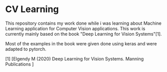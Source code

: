 # CV Learning

This repository contains my work done while i was learning about Machine Learning application for Computer Vision applications. This work is currently mainly based on the book "Deep Learning for Vision Systems"[1]. 

Most of the examples in the book were given done using keras and were adapted to pytorch.



[1] [Elgendy M (2020) Deep Learning for Vision Systems. Manning Publications ]